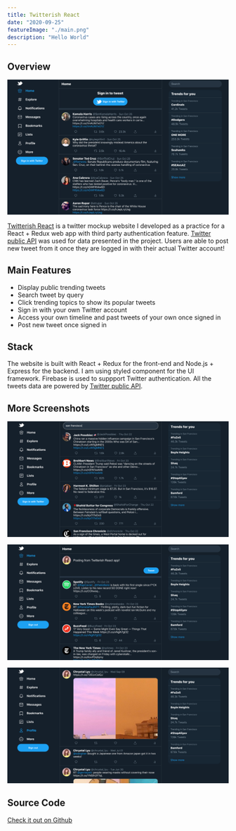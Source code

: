 ```yaml
---
title: Twitterish React
date: "2020-09-25"
featureImage: "./main.png"
description: "Hello World"
---
```


## Overview
![Twitterish React Home Page](./main.png " ")

[Twitterish React](https://twitterish-react.herokuapp.com/) is a twitter mockup website I developed as a practice for a React + Redux web app with third party authentication feature. [Twitter public API](https://developer.twitter.com/en/docs/twitter-api) was used for data presented in the project. Users are able to post new tweet from it once they are logged in with their actual Twitter account!

## Main Features
- Display public trending tweets
- Search tweet by query
- Click trending topics to show its popular tweets
- Sign in with your own Twitter account
- Access your own timeline and past tweets of your own once signed in
- Post new tweet once signed in

## Stack
The website is built with React + Redux for the front-end and Node.js + Express for the backend. I am using styled component for the UI framework. Firebase is used to suppport Twitter authentication. All the tweets data are powered by [Twitter public API](https://developer.twitter.com/en/docs/twitter-api).

## More Screenshots
![Twitterish React Explore Page](./search.png "Search tweet by query")

![Twitterish React Logged In](./login.png "Sign in with your own Twitter account and post new tweet")

![Twitterish React Profile Page](./profile.png "Access your own tweets")

## Source Code
[Check it out on Github](https://github.com/chrystal-lyu/twitter-clone)
